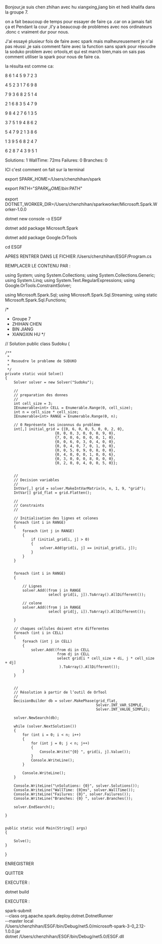 Bonjour,je suis chen zhihan avec hu xiangxing,jiang bin et hedi khalifa dans la groupe 7.

on a fait beaucoup de temps pour essayer de faire ça .car on a jamais fait ça et Pendant la cour ,il'y a beaucoup de problèmes avec nos ordinateurs .donc c vraiment dur pour nous.

J'ai essayé plusieur fois de faire avec spark mais malheureusement je n'ai pas réussi ,je sais comment faire avec la function sans spark pour résoudre la soduko problem avec ortools,et qui est march bien,mais on sais pas comment utiliser la spark pour nous de faire ca.

la résulta est comme ca:

8 6 1 4 5 9 7 2 3 

4 5 2 3 1 7 6 9 8 

7 9 3 6 8 2 5 1 4 

2 1 6 8 3 5 4 7 9 

9 8 4 2 7 6 1 3 5 

3 7 5 1 9 4 8 6 2 

5 4 7 9 2 1 3 8 6 

1 3 9 5 6 8 2 4 7 

6 2 8 7 4 3 9 5 1 


Solutions: 1
WallTime: 72ms
Failures: 0
Branches: 0



ICI c'est comment on fait sur la terminal



export SPARK_HOME=/Users/chenzhihan/spark

export PATH="$SPARK_HOME/bin:$PATH"

export DOTNET_WORKER_DIR=/Users/chenzhihan/sparkworker/Microsoft.Spark.Worker-1.0.0 


dotnet new console -o ESGF

dotnet add package Microsoft.Spark

dotnet add package Google.OrTools


cd ESGF


APRES RENTRER DANS LE FICHIER /Users/chenzhihan/ESGF/Program.cs

REMPLACER LE CONTENU PAR :


using System;
using System.Collections;
using System.Collections.Generic;
using System.Linq;
using System.Text.RegularExpressions;
using Google.OrTools.ConstraintSolver;

using Microsoft.Spark.Sql;
using Microsoft.Spark.Sql.Streaming;
using static Microsoft.Spark.Sql.Functions;

/*
* Groupe 7
* ZHIHAN CHEN
* BIN JIANG
* XIANGXIN HU
*/


// Solution
public class Sudoku
{

    /**
     *
     * Resoudre le probleme de SUDUKO 
     *
     */
    private static void Solve()
    {
        Solver solver = new Solver("Sudoku");

        //
        // preparation des donnes
        //
        int cell_size = 3;
        IEnumerable<int> CELL = Enumerable.Range(0, cell_size);
        int n = cell_size * cell_size;
        IEnumerable<int> RANGE = Enumerable.Range(0, n);

        // 0 Représente les inconnus du problème
        int[,] initial_grid = {{0, 6, 0, 0, 5, 0, 0, 2, 0},
                           {0, 0, 0, 3, 0, 0, 0, 9, 0},
                           {7, 0, 0, 6, 0, 0, 0, 1, 0},
                           {0, 0, 6, 0, 3, 0, 4, 0, 0},
                           {0, 0, 4, 0, 7, 0, 1, 0, 0},
                           {0, 0, 5, 0, 9, 0, 8, 0, 0},
                           {0, 4, 0, 0, 0, 1, 0, 0, 6},
                           {0, 3, 0, 0, 0, 8, 0, 0, 0},
                           {0, 2, 0, 0, 4, 0, 0, 5, 0}};


        //
        // Decision variables
        //
        IntVar[,] grid = solver.MakeIntVarMatrix(n, n, 1, 9, "grid");
        IntVar[] grid_flat = grid.Flatten();

        //
        // Constraints
        //

        // Initialisation des lignes et colones
        foreach (int i in RANGE)
        {
            foreach (int j in RANGE)
            {
                if (initial_grid[i, j] > 0)
                {
                    solver.Add(grid[i, j] == initial_grid[i, j]);
                }
            }
        }


        foreach (int i in RANGE)
        {

            // Lignes
            solver.Add((from j in RANGE
                        select grid[i, j]).ToArray().AllDifferent());

            // colone
            solver.Add((from j in RANGE
                        select grid[j, i]).ToArray().AllDifferent());

        }

        // chaques cellules doivent etre differentes
        foreach (int i in CELL)
        {
            foreach (int j in CELL)
            {
                solver.Add((from di in CELL
                            from dj in CELL
                            select grid[i * cell_size + di, j * cell_size + dj]
                             ).ToArray().AllDifferent());
            }
        }


        //
        // Résolution à partir de l’outil de OrTool
        //
        DecisionBuilder db = solver.MakePhase(grid_flat,
                                              Solver.INT_VAR_SIMPLE,
                                              Solver.INT_VALUE_SIMPLE);

        solver.NewSearch(db);

        while (solver.NextSolution())
        {
            for (int i = 0; i < n; i++)
            {
                for (int j = 0; j < n; j++)
                {
                    Console.Write("{0} ", grid[i, j].Value());
                }
                Console.WriteLine();
            }

            Console.WriteLine();
        }

        Console.WriteLine("\nSolutions: {0}", solver.Solutions());
        Console.WriteLine("WallTime: {0}ms", solver.WallTime());
        Console.WriteLine("Failures: {0}", solver.Failures());
        Console.WriteLine("Branches: {0} ", solver.Branches());

        solver.EndSearch();

    }


    public static void Main(String[] args)
    {

        Solve();
    }
}


ENREGISTRER

QUITTER



EXECUTER :

dotnet build



EXECUTER :







spark-submit \
--class org.apache.spark.deploy.dotnet.DotnetRunner \
--master local \
/Users/chenzhihan/ESGF/bin/Debug/net5.0/microsoft-spark-3-0_2.12-1.0.0.jar \
dotnet /Users/chenzhihan/ESGF/bin/Debug/net5.0/ESGF.dll
